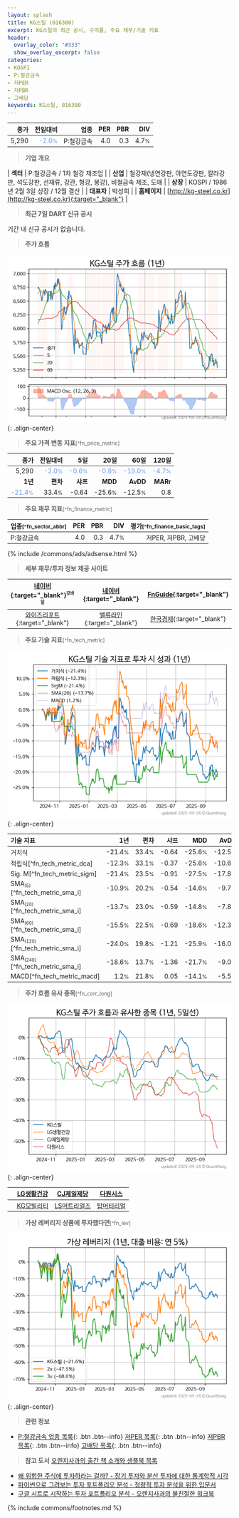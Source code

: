 ```yaml
---
layout: splash
title: KG스틸 (016380)
excerpt: KG스틸의 최근 공시, 수익률, 주요 재무/기술 지표
header:
  overlay_color: "#333"
  show_overlay_excerpt: false
categories:
- KOSPI
- P:철강금속
- 저PER
- 저PBR
- 고배당
keywords: KG스틸, 016380
---
```


| **종가** | **전일대비** | **업종** | **PER** | **PBR** | **DIV** |
| -------: | -----------: | -------: | ------: | ------: | ------: |
| 5,290 | <span style="color: cornflowerblue">-2.0<small>%</small></span> | P:철강금속 | 4.0 | 0.3 | 4.7<small>%</small> |

<!-- more -->


> **기업 개요**<a id="company"></a>

| <span style="white-space:nowrap;">**섹터**</span> | P:철강금속 / 1차 철강 제조업 |
| <span style="white-space:nowrap;">**산업**</span> | 철강재(냉연강판, 아연도강판, 칼라강판, 석도강판, 선재류, 강관, 형강, 봉강), 비철금속 제조, 도매 |
| <span style="white-space:nowrap;">**상장**</span> | KOSPI / 1986년 2월 3일 상장 / 12월 결산 |
| <span style="white-space:nowrap;">**대표자**</span> | 박성희 |
| <span style="white-space:nowrap;">**홈페이지**</span> | [http://kg-steel.co.kr](http://kg-steel.co.kr){:target="_blank"} |


> **최근 7일 DART 신규 공시**<a id="dart"></a>

기간 내 신규 공시가 없습니다.


> **주가 흐름**<a id="price"></a>

![016380](/stock/images/016380.png){: .align-center}


> **주요 가격 변동 지표**<small>[^fn_price_metric]</small>

| **종가** | **전일대비** | **5일** | **20일** | **60일** | **120일** |
| -------: | -----------: | ------: | -------: | -------: | --------: |
| 5,290 | <span style="color: cornflowerblue">-2.0<small>%</small></span> | <span style="color: cornflowerblue">-0.6<small>%</small></span> | <span style="color: cornflowerblue">-0.8<small>%</small></span> | <span style="color: cornflowerblue">-19.0<small>%</small></span> | <span style="color: cornflowerblue">-4.7<small>%</small></span> |
| **1년** | **편차** | **샤프** | **MDD** | **AvDD** | **MARr** |
| <span style="color: cornflowerblue">-21.4<small>%</small></span> | 33.4<small>%</small> | -0.64 | -25.6<small>%</small> | -12.5<small>%</small> | 0.8 |


> **주요 재무 지표**<small>[^fn_finance_metric]</small>

| **업종**<small>[^fn_sector_abbr]</small> | **PER** | **PBR** | **DIV** | **평가**<small>[^fn_finance_basic_tags]</small> |
| :--------------------------------------- | ------: | ------: | ------: | ----------------------------------------------: |
| P:철강금속 | 4.0 | 0.3 | 4.7<small>%</small> | 저PER, 저PBR, 고배당 |



{% include /commons/ads/adsense.html %}

> **세부 재무/투자 정보 제공 사이트**

| [네이버](https://m.stock.naver.com/domestic/stock/016380/finance/summary){:target="_blank"}<sup><small>모바일</small></sup> | [네이버](https://finance.naver.com/item/coinfo.naver?code=016380){:target="_blank"} | [FnGuide](https://comp.fnguide.com/SVO2/ASP/SVD_Invest.asp?gicode=A016380&MenuYn=Y){:target="_blank"} |
| :---: | :---: | :---: |
| [와이즈리포트](https://comp.wisereport.co.kr/company/c1040001.aspx?cmp_cd=016380){:target="_blank"} | [밸류라인](https://www.valueline.co.kr/finance/summary/016380){:target="_blank"} | [한국경제](https://markets.hankyung.com/stock/016380/financial-summary){:target="_blank"} |


> **주요 기술 지표**<small>[^fn_tech_metric]</small>


![016380](/stock/images/016380_tech.png){: .align-center}

| **기술 지표** | **1년** | **편차** | **샤프** | **MDD** | **AvDD** |
| :------------ | ------: | -----------: | -------: | ------: | -------: |
| 거치식 | -21.4<small>%</small> | 33.4<small>%</small> | -0.64 | -25.6<small>%</small> | -12.5<small>%</small> |
| 적립식[^fn_tech_metric_dca] | -12.3<small>%</small> | 33.1<small>%</small> | -0.37 | -25.6<small>%</small> | -10.6<small>%</small> |
| Sig. M[^fn_tech_metric_sigm] | -21.4<small>%</small> | 23.5<small>%</small> | -0.91 | -27.5<small>%</small> | -17.8<small>%</small> |
| SMA<small><sub>(5)</sub></small>[^fn_tech_metric_sma_i] | -10.9<small>%</small> | 20.2<small>%</small> | -0.54 | -14.6<small>%</small> | -9.7<small>%</small> |
| SMA<small><sub>(20)</sub></small>[^fn_tech_metric_sma_i] | -13.7<small>%</small> | 23.0<small>%</small> | -0.59 | -14.8<small>%</small> | -7.8<small>%</small> |
| SMA<small><sub>(60)</sub></small>[^fn_tech_metric_sma_i] | -15.5<small>%</small> | 22.5<small>%</small> | -0.69 | -18.6<small>%</small> | -12.3<small>%</small> |
| SMA<small><sub>(120)</sub></small>[^fn_tech_metric_sma_i] | -24.0<small>%</small> | 19.8<small>%</small> | -1.21 | -25.9<small>%</small> | -16.0<small>%</small> |
| SMA<small><sub>(240)</sub></small>[^fn_tech_metric_sma_i] | -18.6<small>%</small> | 13.7<small>%</small> | -1.36 | -21.7<small>%</small> | -9.0<small>%</small> |
| MACD[^fn_tech_metric_macd] | 1.2<small>%</small> | 21.8<small>%</small> | 0.05 | -14.1<small>%</small> | -5.5<small>%</small> |


> **주가 흐름 유사 종목**<a id="corr"></a><small>[^fn_corr_long]</small>

![016380](/stock/images/016380_corr.png){: .align-center}

|       | [LG생활건강](/051900/) | [CJ제일제당](/097950/) | [다원시스](/068240/) |
| :---: | :------------------------------------: | :------------------------------------: | :------------------------------------: |
|       | [KG모빌리티](/003620/) | [LS머트리얼즈](/417200/) | [탑머티리얼](/360070/) |


> **가상 레버리지 상품에 투자했다면**<a id="2x"></a><small>[^fn_lev]</small>

![016380](/stock/images/016380_2x.png){: .align-center}


> **관련 정보**

- [P:철강금속 업종 목록](/stats/sector/kospi_업종_철강금속_종목/){: .btn .btn--info} [저PER 목록](/fn/fn_low_per/){: .btn .btn--info} [저PBR 목록](/fn/fn_low_pbr/){: .btn .btn--info} [고배당 목록](/fn/fn_high_div/){: .btn .btn--info}

> **참고 도서** [오렌지사과의 출간 책 소개와 샘플북 목록](https://kongdori.tistory.com/691)

- [왜 위험한 주식에 투자하라는 걸까? - 장기 투자와 분산 투자에 대한 통계학적 시각](https://kongdori.tistory.com/421)
- [파이썬으로 그려보는 투자 포트폴리오 분석  - 정량적 투자 분석을 위한 입문서](https://kongdori.tistory.com/643)
- [구글 시트로 시작하는 투자 포트폴리오 분석 - 오렌지사과의 불친절한 워크북](https://kongdori.tistory.com/449)


{% include commons/footnotes.md %}
